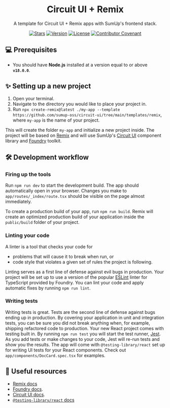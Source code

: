 <div align="center">

# Circuit UI + Remix

A template for Circuit UI + Remix apps with SumUp's frontend stack.

[![Stars](https://img.shields.io/github/stars/sumup-oss/circuit-ui?style=social)](https://github.com/sumup-oss/circuit-ui/) [![Version](https://img.shields.io/npm/v/@sumup-oss/circuit-ui)](https://www.npmjs.com/package/@sumup-oss/circuit-ui) [![License](https://img.shields.io/github/license/sumup-oss/circuit-ui)](https://github.com/sumup-oss/circuit-ui/tree/main/packages/circuit-ui/LICENSE) [![Contributor Covenant](https://img.shields.io/badge/Contributor%20Covenant-v2.1%20adopted-ff69b4.svg)](https://github.com/sumup-oss/circuit-ui/tree/main/CODE_OF_CONDUCT.md)

</div>

## 💻 Prerequisites

- You should have **Node.js** installed at a version equal to or above **`v18.0.0`**.

## ✨ Setting up a new project

1. Open your terminal.
2. Navigate to the directory you would like to place your project in.
3. Run `npx create-remix@latest ./my-app --template https://github.com/sumup-oss/circuit-ui/tree/main/templates/remix`, where `my-app` is the name of your project.

This will create the folder `my-app` and initialize a new project inside. The project will be based on [Remix](https://remix.run/docs/) and will use SumUp's [Circuit UI](https://circuit.sumup.com/) component library and [Foundry](https://github.com/sumup-oss/foundry) toolkit.

## 🛠 Development workflow

### Firing up the tools

Run `npm run dev` to start the development build. The app should automatically open in your browser. Changes you make to `app/routes/_index/route.tsx` should be visible on the page almost immediately.

To create a production build of your app, run `npm run build`. Remix will create an optimized production build of your application inside the `public/build` folder of your project.

### Linting your code

A linter is a tool that checks your code for

- problems that will cause it to break when run, or
- code style that violates a given set of rules the project is following.

Linting serves as a first line of defense against evil bugs in production.​ Your project will be set up to use a version of the popular [ESLint](https://eslint.org) linter for TypeScript provided by Foundry. You can lint your code and apply automatic fixes by running `npm run lint`.

### Writing tests

Writing tests is great. Tests are the second line of defense against bugs ending up in production. By covering your application in unit and integration tests, you can be sure you did not break anything when, for example, shipping refactored code to production. Your new React project comes with testing built in. By running `npm run test` you will start the test runner, [Jest](https://jestjs.io/en/). As you add tests or make changes to your code, Jest will re-run tests and show you the results. The app will come with `@testing-library/react` set up for writing UI tests for your React components. Check out `app/components/DocCard.spec.tsx` for examples.

## 📖 Useful resources

- [Remix docs](https://remix.run/docs/en/main)
- [Foundry docs](https://github.com/sumup-oss/foundry#table-of-contents).
- [Circuit UI docs](https://circuit.sumup.com/).
- [`@testing-library/react` docs](https://testing-library.com/docs/react-testing-library/intro/)
